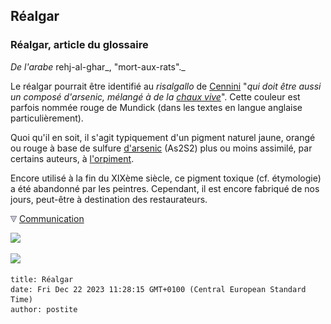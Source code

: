 ## Réalgar
### Réalgar, article du glossaire
 _De l'arabe_ rehj-al-ghar_, "mort-aux-rats"._

Le réalgar pourrait être identifié au _risalgallo_ de [Cennini](livres.html#cennini) "_qui doit être aussi un composé d'arsenic, mélangé à de la [chaux vive](chaux.html#extinction)_". Cette couleur est parfois nommée rouge de Mundick (dans les textes en langue anglaise particulièrement).

Quoi qu'il en soit, il s'agit typiquement d'un pigment naturel jaune, orangé ou rouge à base de sulfure [d'arsenic](arsenic.html) (As2S2) plus ou moins assimilé, par certains auteurs, à [l'orpiment](jaunes.html#lorpiment).

Encore utilisé à la fin du XIXème siècle, ce pigment toxique (cf. étymologie) a été abandonné par les peintres. Cependant, il est encore fabriqué de nos jours, peut-être à destination des restaurateurs.



![](images/flechebas.gif) [Communication](http://www.artrealite.com/annonceurs.htm) 

[![](https://cbonvin.fr/sites/regie.artrealite.com/visuels/campagne1.png)](index-2.html#20131014)

![](https://cbonvin.fr/sites/regie.artrealite.com/visuels/campagne2.png)
```
title: Réalgar
date: Fri Dec 22 2023 11:28:15 GMT+0100 (Central European Standard Time)
author: postite
```

